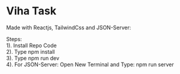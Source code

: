 # Viha Task

Made with Reactjs, TailwindCss and JSON-Server:


Steps: <br/>
1). Install Repo Code <br/>
2). Type npm install <br/>
3). Type npm run dev <br/>
4). For JSON-Server: Open New Terminal and Type: npm run server

